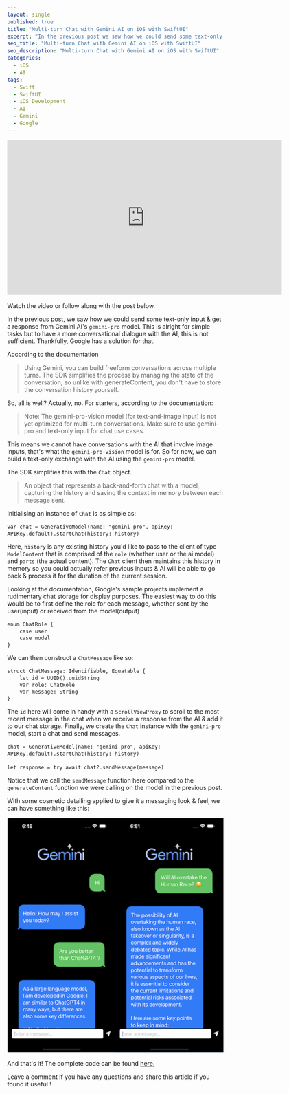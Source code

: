 ```yaml
---
layout: single
published: true
title: "Multi-turn Chat with Gemini AI on iOS with SwiftUI"
excerpt: "In the previous post we saw how we could send some text-only input & get a response from Gemini AI's `gemini-pro` model. This is alright for simple tasks but to have a more conversational dialogue with the AI, this is not sufficient."
seo_title: "Multi-turn Chat with Gemini AI on iOS with SwiftUI"
seo_description: "Multi-turn Chat with Gemini AI on iOS with SwiftUI"
categories:
  - iOS
  - AI
tags:
  - Swift
  - SwiftUI
  - iOS Development
  - AI
  - Gemini
  - Google
---
```

<!--[<img src="https://img.youtube.com/vi/VO3YGN2UuHc/hqdefault.jpg" width="600" height="350"
/>](https://www.youtube.com/embed/VO3YGN2UuHc)-->

<iframe width="640" height="360" src="https://www.youtube-nocookie.com/embed/VO3YGN2UuHc?controls=0" frameborder="0" allowfullscreen></iframe>

Watch the video or follow along with the post below.

In the [previous post](https://www.anupdsouza.com/ios/ai/getting-started-with-gemini/), we saw how we could send some text-only input & get a response from Gemini AI's `gemini-pro` model. This is alright for simple tasks but to have a more conversational dialogue with the AI, this is not sufficient. Thankfully, Google has a solution for that.

According to the documentation
> Using Gemini, you can build freeform conversations across multiple turns. The SDK simplifies the process by managing the state of the conversation, so unlike with generateContent, you don't have to store the conversation history yourself.


So, all is well? Actually, no.
For starters, according to the documentation:
> Note: The gemini-pro-vision model (for text-and-image input) is not yet optimized for multi-turn conversations. Make sure to use gemini-pro and text-only input for chat use cases.

This means we cannot have conversations with the AI that involve image inputs, that's what the `gemini-pro-vision` model is for. So for now, we can build a text-only exchange with the AI using the `gemini-pro` model.

The SDK simplifies this with the `Chat` object.
> An object that represents a back-and-forth chat with a model, capturing the history and saving the context in memory between each message sent. 

Initialising an instance of `Chat` is as simple as:
```
var chat = GenerativeModel(name: "gemini-pro", apiKey: APIKey.default).startChat(history: history)
```
Here, `history` is any existing history  you'd like to pass to the client of type `ModelContent` that is comprised of the `role` (whether user or the ai model) and `parts` (the actual content). The `Chat` client then maintains this history in memory so you could actually refer previous inputs & AI will be able to go back & process it for the duration of the current session.

Looking at the documentation, Google's sample projects implement a rudimentary chat storage for display purposes. The easiest way to do this would be to first define the role for each message, whether sent by the user(input) or received from the model(output)

```
enum ChatRole {
    case user
    case model
}
```
We can then construct a `ChatMessage` like so:
```
struct ChatMessage: Identifiable, Equatable {
    let id = UUID().uuidString
    var role: ChatRole
    var message: String
}
```
The `id` here will come in handy with a `ScrollViewProxy` to scroll to the most recent message in the chat when we receive a response from the AI & add it to our chat storage.
Finally, we create the `Chat` instance with the `gemini-pro` model, start a chat and send messages.
```
chat = GenerativeModel(name: "gemini-pro", apiKey: APIKey.default).startChat(history: history)

let response = try await chat?.sendMessage(message)

```
Notice that we call the `sendMessage` function here compared to the `generateContent` function we were calling on the model in the previous post.

With some cosmetic detailing applied to give it a messaging look & feel, we can have something like this:


![image](/assets/images/post11/gemini-chat.png)


And that's it! The complete code can be found [here.](https://github.com/anupdsouza/ios-gemini-chat)


Leave a comment if you have any questions and share this article if you found it useful  !
